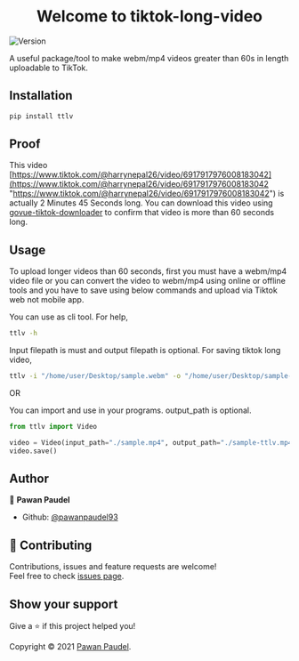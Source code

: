 <h1 align="center">Welcome to tiktok-long-video</h1>
<p>
  <img alt="Version" src="https://img.shields.io/badge/version-0.5.0-blue.svg?cacheSeconds=2592000" />
</p>

A useful package/tool to make webm/mp4 videos greater than 60s in length uploadable to TikTok.

## Installation
```bash
pip install ttlv
```

## Proof

  This video [https://www.tiktok.com/@harrynepal26/video/6917917976008183042](https://www.tiktok.com/@harrynepal26/video/6917917976008183042 "https://www.tiktok.com/@harrynepal26/video/6917917976008183042") is actually 2 Minutes 45 Seconds long.
  You can download this video using [govue-tiktok-downloader](https://github.com/pawanpaudel93/govue-tiktok-downloader "govue-tiktok-downloader") to confirm that video is more than 60 seconds long.

## Usage

To upload longer videos than 60 seconds, first you must have a webm/mp4 video file or you can convert the video to webm/mp4 using online or offline tools and you have to save using below commands and upload via Tiktok web not mobile app.

You can use as cli tool.
For help,
```bash
ttlv -h
```

Input filepath is must and output filepath is optional. For saving tiktok long video,
```bash
ttlv -i "/home/user/Desktop/sample.webm" -o "/home/user/Desktop/sample-ttlv.webm"
```

OR

You can import and use in your programs. 
output_path is optional.
```python
from ttlv import Video

video = Video(input_path="./sample.mp4", output_path="./sample-ttlv.mp4")
video.save()
```

## Author

👤 **Pawan Paudel**

* Github: [@pawanpaudel93](https://github.com/pawanpaudel93)

## 🤝 Contributing

Contributions, issues and feature requests are welcome!<br />Feel free to check [issues page](https://github.com/pawanpaudel93/tiktok-long-video/issues). 

## Show your support

Give a ⭐️ if this project helped you!

Copyright © 2021 [Pawan Paudel](https://github.com/pawanpaudel93).<br />
